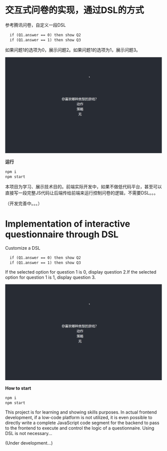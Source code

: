 # 交互式问卷的实现，通过DSL的方式

参考腾讯问卷，自定义一段DSL
```
  if (Q1.answer == 0) then show Q2
  if (Q1.answer == 1) then show Q3
```

如果问题1的选项为0，展示问题2。如果问题1的选项为1，展示问题3。

![](./images/1.gif)

**运行**
```
npm i 
npm start
```

本项目为学习、展示技术目的。前端实际开发中，如果不做低代码平台，甚至可以直接写一段完整JS代码让后端传给前端来运行控制问卷的逻辑，不需要DSL。。。

（开发完善中。。。）

# Implementation of interactive questionnaire through DSL

Customize a DSL
```
  if (Q1.answer == 0) then show Q2
  if (Q1.answer == 1) then show Q3
```


If the selected option for question 1 is 0, display question 2.If the selected option for question 1 is 1, display question 3.

![](./images/1.gif)

**How to start**
```
npm i 
npm start
```

This project is for learning and showing skills purposes. In actual frontend development, if a low-code platform is not utilized, it is even possible to directly write a complete JavaScript code segment for the backend to pass to the frontend to execute and control the logic of a questionnaire. Using DSL is not necessary...

(Under development...)
